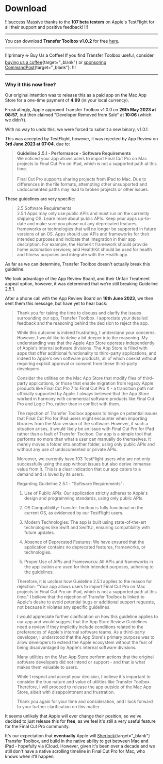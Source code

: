 # Download

!!!success
Massive thanks to the **107 beta testers** on Apple's TestFlight for all their support and positive feedback!
!!!

---

You can download **Transfer Toolbox v1.0.2** for free [here](https://github.com/latenitefilms/TransferToolbox/releases/download/1.0.2/Transfer-Toolbox-1-0-2.zip).

---

!!!primary ☕️ Buy Us a Coffee!
If you find Transfer Toolbox useful, consider [buying us a coffee](https://www.buymeacoffee.com/latenitefilms){target="_blank"} or [sponsoring CommandPost](https://commandpost.io/sponsor/){target="_blank"}.
!!!

---

### Why it this now free?

Our original intention was to release this as a paid app on the Mac App Store for a one-time payment of **4.99** (in your local currency).

Frustratingly, Apple approved Transfer Toolbox v1.0.0 on **26th May 2023 at 08:57**, but then claimed "Developer Removed from Sale" at **10:06** (which we didn't).

With no way to undo this, we were forced to submit a new binary, v1.0.1.

This was accepted by TestFlight, however, it was rejected by App Review on **3rd June 2023 at 07:04**, due to:

> **Guideline 2.5.1 - Performance - Software Requirements**<br />
> We noticed your app allows users to import Final Cut Pro on Mac projects to Final Cut Pro on iPad, which is not a supported path at this time.<br />
><br />
> Final Cut Pro supports sharing projects from iPad to Mac. Due to differences in the file formats, attempting other unsupported and undocumented paths may lead to broken projects or other issues.

These guidelines are very specific:

> 2.5 Software Requirements<br />
> 2.5.1 Apps may only use public APIs and must run on the currently shipping OS. Learn more about public APIs. Keep your apps up-to-date and make sure you phase out any deprecated features, frameworks or technologies that will no longer be supported in future versions of an OS. Apps should use APIs and frameworks for their intended purposes and indicate that integration in their app description. For example, the HomeKit framework should provide home automation services; and HealthKit should be used for health and fitness purposes and integrate with the Health app.

As far as we can determine, Transfer Toolbox doesn't actually break this guideline.

We took advantage of the App Review Board, and their Unfair Treatment appeal option, however, it was determined that we're still breaking Guideline 2.5.1.

After a phone call with the App Review Board on **16th June 2023**, we then sent them this message, but have yet to hear back:

> Thank you for taking the time to discuss and clarify the issues surrounding our app, Transfer Toolbox. I appreciate your detailed feedback and the reasoning behind the decision to reject the app.
>
> While this outcome is indeed frustrating, I understand your concerns. However, I would like to delve a bit deeper into the reasoning. My understanding was that the Apple App Store operates independently of Apple's internal software divisions. The App Store is filled with apps that offer additional functionality to third-party applications, and indeed to Apple's own software products, all of which coexist without requiring explicit approval or consent from these third-party developers.
>
> Consider the utilities on the Mac App Store that modify files of third-party applications, or those that enable migration from legacy Apple products like Final Cut Pro 7 to Final Cut Pro X - a transition path not officially supported by Apple. I always believed that the App Store worked in harmony with commercial software products like Final Cut Pro and Logic Pro, rather than in conflict with them.
>
> The rejection of Transfer Toolbox appears to hinge on potential issues that Final Cut Pro for iPad users might encounter when importing libraries from the Mac version of the software. However, if such a situation arises, it would likely be an issue with Final Cut Pro for iPad rather than a fault of Transfer Toolbox. Our app is a simple tool that performs no more than what a user can manually do themselves. It merely moves a folder into another folder, using only public APIs and without any use of undocumented or private APIs.
>
> Moreover, we currently have 103 TestFlight users who are not only successfully using the app without issues but also derive immense value from it. This is a clear indication that our app caters to a demand and is loved by its users.
>
> Regarding Guideline 2.5.1 - "Software Requirements":
>
> 1. Use of Public APIs: Our application strictly adheres to Apple's design and programming standards, using only public APIs.
>
> 2. OS Compatibility: Transfer Toolbox is fully functional on the current OS, as evidenced by our TestFlight users.
>
> 3. Modern Technologies: The app is built using state-of-the-art technologies like Swift and SwiftUI, ensuring compatibility with future updates.
>
> 4. Absence of Deprecated Features: We have ensured that the application contains no deprecated features, frameworks, or technologies.
>
> 5. Proper Use of APIs and Frameworks: All APIs and frameworks in the application are used for their intended purposes, adhering to the guidelines.
>
> Therefore, it is unclear how Guideline 2.5.1 applies to the reason for rejection: "Your app allows users to import Final Cut Pro on Mac projects to Final Cut Pro on iPad, which is not a supported path at this time." I believe that the rejection of Transfer Toolbox is linked to Apple's desire to avoid potential bugs or additional support requests, not because it violates any specific guidelines.
>
> I would appreciate further clarification on how this guideline applies to our app and would suggest that the App Store Review Guidelines need a review if they implicitly include conditions related to the preferences of Apple's internal software teams. As a third-party developer, I understood that the App Store's primary purpose was to allow developers to extend the Apple ecosystem without the fear of being disadvantaged by Apple's internal software divisions.
>
> Many utilities on the Mac App Store perform actions that the original software developers did not intend or support - and that is what makes them valuable to users.
>
> While I respect and accept your decision, I believe it's important to consider the true nature and value of utilities like Transfer Toolbox. Therefore, I will proceed to release the app outside of the Mac App Store, albeit with disappointment and frustration.
>
> Thank you again for your time and consideration, and I look forward to your further clarification on this matter.

It seems unlikely that Apple will ever change their position, so we've decided to just release this for **free**, as we feel it's still a very useful feature for the Final Cut Pro community.

It's our expectation that **eventually** Apple will [Sherlock](https://512pixels.net/2013/12/the-brushed-metal-diaries-sherlock/){target="_blank"} Transfer Toolbox, and build in the native ability to get between Mac and iPad - hopefully via iCloud. However, given it's been over a decade and we still don't have a native scrolling timeline in Final Cut Pro for Mac, who knows when it'll happen.